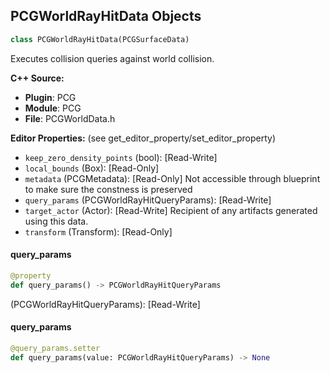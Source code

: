 ## PCGWorldRayHitData Objects

```python
class PCGWorldRayHitData(PCGSurfaceData)
```

Executes collision queries against world collision.

**C++ Source:**

- **Plugin**: PCG
- **Module**: PCG
- **File**: PCGWorldData.h

**Editor Properties:** (see get_editor_property/set_editor_property)

- ``keep_zero_density_points`` (bool):  [Read-Write]
- ``local_bounds`` (Box):  [Read-Only]
- ``metadata`` (PCGMetadata):  [Read-Only] Not accessible through blueprint to make sure the constness is preserved
- ``query_params`` (PCGWorldRayHitQueryParams):  [Read-Write]
- ``target_actor`` (Actor):  [Read-Write] Recipient of any artifacts generated using this data.
- ``transform`` (Transform):  [Read-Only]

<a id="unreal.PCGWorldRayHitData.query_params"></a>

#### query_params

```python
@property
def query_params() -> PCGWorldRayHitQueryParams
```

(PCGWorldRayHitQueryParams):  [Read-Write]

<a id="unreal.PCGWorldRayHitData.query_params"></a>

#### query_params

```python
@query_params.setter
def query_params(value: PCGWorldRayHitQueryParams) -> None
```

<a id="unreal.PCGMetadataBitwiseSettings"></a>